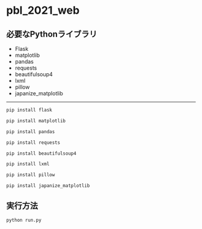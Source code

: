 # pbl_2021_web

## 必要なPythonライブラリ
+ Flask
+ matplotlib
+ pandas
+ requests
+ beautifulsoup4
+ lxml
+ pillow
+ japanize_matplotlib
----
```bash
pip install flask
```
```bash
pip install matplotlib
```
```bash
pip install pandas
```
```bash
pip install requests
```
```bash
pip install beautifulsoup4
```
```bash
pip install lxml
```
```bash
pip install pillow
```
```bash
pip install japanize_matplotlib
```

## 実行方法
```bash
python run.py
```
